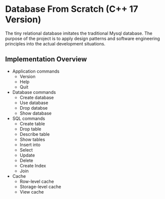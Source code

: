 # Database From Scratch (C++ 17 Version)

The tiny relational database imitates the traditional Mysql database. The purpose of the project is to apply design patterns and software engineering principles into the actual development situations. 

## Implementation Overview
+ Application commands
  + Version
  + Help
  + Quit
+ Database commands
  + Create database
  + Use database
  + Drop databse
  + Show database
+ SQL commands
  + Create table
  + Drop table
  + Describe table
  + Show tables
  + Insert into
  + Select
  + Update
  + Delete
  + Create Index
  + Join
+ Cache
  + Row-level cache
  + Storage-level cache
  + View cache


